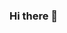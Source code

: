 ### Hi there 👋

<!--
**WongNgouShan/WongNgouShan** is a ✨ _special_ ✨ repository because its `README.md` (this file) appears on your GitHub profile.

Here are some ideas to get you started:

- 🔭 I’m currently working on **this readme file**
- 🌱 I’m currently learning in **universuty**(such spelling)
- 👯 I’m looking to collaborate on **my life**
- 🤔 I’m looking for help with **not suffocate from the immense pressure my life has given me**
- 💬 Ask me about **what is my motivation?**(Ans is none)
- 📫 How to reach me: twitter: oceanwong524
- 😄 Pronouns: In linguistics and grammar, a pronoun (abbreviated pro) is a word that substitutes for a noun or noun phrase.
Pronouns have traditionally been regarded as one of the parts of speech, but some modern theorists would not consider them to form a single class, in view of the variety of functions they perform cross-linguistically. (From wikipedia:[url](https://en.wikipedia.org/wiki/Pronoun))
- ⚡ Fun fact: I am alive (at least on April 7, 2021)
-->
